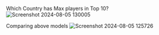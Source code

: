 Which Country has Max players in Top 10?
![Screenshot 2024-08-05 130005](https://github.com/user-attachments/assets/cf0b74ec-88e6-4710-9976-5c1b4f1a3531)

Comparing above models
![Screenshot 2024-08-05 125726](https://github.com/user-attachments/assets/53917b33-22b1-4996-ba26-43edb81d9bdb)
